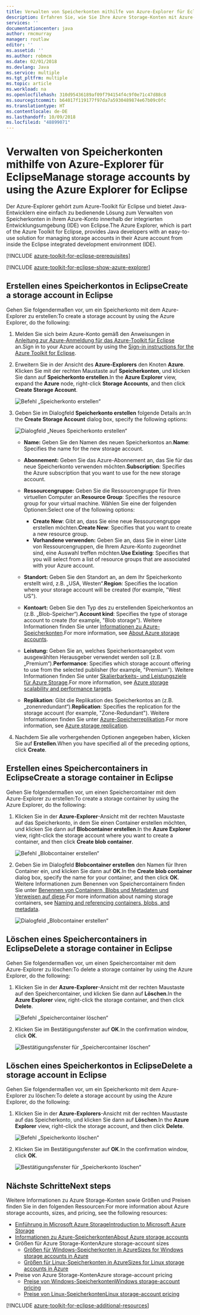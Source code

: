 ```yaml
---
title: Verwalten von Speicherkonten mithilfe von Azure-Explorer für Eclipse
description: Erfahren Sie, wie Sie Ihre Azure Storage-Konten mit Azure-Explorer für Eclipse verwalten.
services: ''
documentationcenter: java
author: rmcmurray
manager: routlaw
editor: ''
ms.assetid: ''
ms.author: robmcm
ms.date: 02/01/2018
ms.devlang: Java
ms.service: multiple
ms.tgt_pltfrm: multiple
ms.topic: article
ms.workload: na
ms.openlocfilehash: 310d95436189af09f794154f4c9f0e71c47d88c8
ms.sourcegitcommit: b64017f119177f97da7a5930489874e67b09c0fc
ms.translationtype: HT
ms.contentlocale: de-DE
ms.lasthandoff: 10/09/2018
ms.locfileid: "48899071"
---
```

# <a name="manage-storage-accounts-by-using-the-azure-explorer-for-eclipse"></a><span data-ttu-id="f9575-103">Verwalten von Speicherkonten mithilfe von Azure-Explorer für Eclipse</span><span class="sxs-lookup"><span data-stu-id="f9575-103">Manage storage accounts by using the Azure Explorer for Eclipse</span></span>

<span data-ttu-id="f9575-104">Der Azure-Explorer gehört zum Azure-Toolkit für Eclipse und bietet Java-Entwicklern eine einfach zu bedienende Lösung zum Verwalten von Speicherkonten in ihrem Azure-Konto innerhalb der integrierten Entwicklungsumgebung (IDE) von Eclipse.</span><span class="sxs-lookup"><span data-stu-id="f9575-104">The Azure Explorer, which is part of the Azure Toolkit for Eclipse, provides Java developers with an easy-to-use solution for managing storage accounts in their Azure account from inside the Eclipse integrated development environment (IDE).</span></span>

[!INCLUDE [azure-toolkit-for-eclipse-prerequisites](../includes/azure-toolkit-for-eclipse-prerequisites.md)]

[!INCLUDE [azure-toolkit-for-eclipse-show-azure-explorer](../includes/azure-toolkit-for-eclipse-show-azure-explorer.md)]

## <a name="create-a-storage-account-in-eclipse"></a><span data-ttu-id="f9575-105">Erstellen eines Speicherkontos in Eclipse</span><span class="sxs-lookup"><span data-stu-id="f9575-105">Create a storage account in Eclipse</span></span>

<span data-ttu-id="f9575-106">Gehen Sie folgendermaßen vor, um ein Speicherkonto mit dem Azure-Explorer zu erstellen:</span><span class="sxs-lookup"><span data-stu-id="f9575-106">To create a storage account by using the Azure Explorer, do the following:</span></span>

1. <span data-ttu-id="f9575-107">Melden Sie sich beim Azure-Konto gemäß den Anweisungen in [Anleitung zur Azure-Anmeldung für das Azure-Toolkit für Eclipse](https://docs.microsoft.com/java/azure/eclipse/azure-toolkit-for-eclipse-sign-in-instructions) an.</span><span class="sxs-lookup"><span data-stu-id="f9575-107">Sign in to your Azure account by using the [Sign-in instructions for the Azure Toolkit for Eclipse](https://docs.microsoft.com/java/azure/eclipse/azure-toolkit-for-eclipse-sign-in-instructions).</span></span>

1. <span data-ttu-id="f9575-108">Erweitern Sie in der Ansicht des **Azure-Explorers** den Knoten **Azure**. Klicken Sie mit der rechten Maustaste auf **Speicherkonten**, und klicken Sie dann auf **Speicherkonto erstellen**.</span><span class="sxs-lookup"><span data-stu-id="f9575-108">In the **Azure Explorer** view, expand the **Azure** node, right-click **Storage Accounts**, and then click **Create Storage Account**.</span></span>

   ![Befehl „Speicherkonto erstellen“][CS01]

1. <span data-ttu-id="f9575-110">Geben Sie im Dialogfeld **Speicherkonto erstellen** folgende Details an:</span><span class="sxs-lookup"><span data-stu-id="f9575-110">In the **Create Storage Account** dialog box, specify the following options:</span></span>

   ![Dialogfeld „Neues Speicherkonto erstellen“][CS02]

   * <span data-ttu-id="f9575-112">**Name:** Geben Sie den Namen des neuen Speicherkontos an.</span><span class="sxs-lookup"><span data-stu-id="f9575-112">**Name**: Specifies the name for the new storage account.</span></span>

   * <span data-ttu-id="f9575-113">**Abonnement:** Geben Sie das Azure-Abonnement an, das Sie für das neue Speicherkonto verwenden möchten.</span><span class="sxs-lookup"><span data-stu-id="f9575-113">**Subscription**: Specifies the Azure subscription that you want to use for the new storage account.</span></span>

   * <span data-ttu-id="f9575-114">**Ressourcengruppe:** Geben Sie die Ressourcengruppe für Ihren virtuellen Computer an.</span><span class="sxs-lookup"><span data-stu-id="f9575-114">**Resource Group**: Specifies the resource group for your virtual machine.</span></span> <span data-ttu-id="f9575-115">Wählen Sie eine der folgenden Optionen:</span><span class="sxs-lookup"><span data-stu-id="f9575-115">Select one of the following options:</span></span>
      * <span data-ttu-id="f9575-116">**Create New**: Gibt an, dass Sie eine neue Ressourcengruppe erstellen möchten.</span><span class="sxs-lookup"><span data-stu-id="f9575-116">**Create New**: Specifies that you want to create a new resource group.</span></span>
      * <span data-ttu-id="f9575-117">**Vorhandene verwenden:** Geben Sie an, dass Sie in einer Liste von Ressourcengruppen, die Ihrem Azure-Konto zugeordnet sind, eine Auswahl treffen möchten.</span><span class="sxs-lookup"><span data-stu-id="f9575-117">**Use Existing**: Specifies that you will select from a list of resource groups that are associated with your Azure account.</span></span>

   * <span data-ttu-id="f9575-118">**Standort:** Geben Sie den Standort an, an dem Ihr Speicherkonto erstellt wird, z.B. „USA, Westen“.</span><span class="sxs-lookup"><span data-stu-id="f9575-118">**Region**: Specifies the location where your storage account will be created (for example, "West US").</span></span>

   * <span data-ttu-id="f9575-119">**Kontoart:** Geben Sie den Typ des zu erstellenden Speicherkontos an (z.B. „Blob-Speicher“).</span><span class="sxs-lookup"><span data-stu-id="f9575-119">**Account kind**: Specifies the type of storage account to create (for example, "Blob storage").</span></span> <span data-ttu-id="f9575-120">Weitere Informationen finden Sie unter [Informationen zu Azure-Speicherkonten].</span><span class="sxs-lookup"><span data-stu-id="f9575-120">For more information, see [About Azure storage accounts].</span></span>

   * <span data-ttu-id="f9575-121">**Leistung:** Geben Sie an, welches Speicherkontoangebot vom ausgewählten Herausgeber verwendet werden soll (z.B. „Premium“).</span><span class="sxs-lookup"><span data-stu-id="f9575-121">**Performance**: Specifies which storage account offering to use from the selected publisher (for example, "Premium").</span></span> <span data-ttu-id="f9575-122">Weitere Informationen finden Sie unter [Skalierbarkeits- und Leistungsziele für Azure Storage].</span><span class="sxs-lookup"><span data-stu-id="f9575-122">For more information, see [Azure storage scalability and performance targets].</span></span>

   * <span data-ttu-id="f9575-123">**Replikation**: Gibt die Replikation des Speicherkontos an (z.B. „zonenredundant“).</span><span class="sxs-lookup"><span data-stu-id="f9575-123">**Replication**: Specifies the replication for the storage account (for example, "Zone-Redundant").</span></span> <span data-ttu-id="f9575-124">Weitere Informationen finden Sie unter [Azure-Speicherreplikation].</span><span class="sxs-lookup"><span data-stu-id="f9575-124">For more information, see [Azure storage replication].</span></span>

1. <span data-ttu-id="f9575-125">Nachdem Sie alle vorhergehenden Optionen angegeben haben, klicken Sie auf **Erstellen**.</span><span class="sxs-lookup"><span data-stu-id="f9575-125">When you have specified all of the preceding options, click **Create**.</span></span>

## <a name="create-a-storage-container-in-eclipse"></a><span data-ttu-id="f9575-126">Erstellen eines Speichercontainers in Eclipse</span><span class="sxs-lookup"><span data-stu-id="f9575-126">Create a storage container in Eclipse</span></span>

<span data-ttu-id="f9575-127">Gehen Sie folgendermaßen vor, um einen Speichercontainer mit dem Azure-Explorer zu erstellen:</span><span class="sxs-lookup"><span data-stu-id="f9575-127">To create a storage container by using the Azure Explorer, do the following:</span></span>

1. <span data-ttu-id="f9575-128">Klicken Sie in der **Azure-Explorer**-Ansicht mit der rechten Maustaste auf das Speicherkonto, in dem Sie einen Container erstellen möchten, und klicken Sie dann auf **Blobcontainer erstellen**.</span><span class="sxs-lookup"><span data-stu-id="f9575-128">In the **Azure Explorer** view, right-click the storage account where you want to create a container, and then click **Create blob container**.</span></span>

   ![Befehl „Blobcontainer erstellen“][CC01]

1. <span data-ttu-id="f9575-130">Geben Sie im Dialogfeld **Blobcontainer erstellen** den Namen für Ihren Container ein, und klicken Sie dann auf **OK**.</span><span class="sxs-lookup"><span data-stu-id="f9575-130">In the **Create blob container** dialog box, specify the name for your container, and then click **OK**.</span></span> <span data-ttu-id="f9575-131">Weitere Informationen zum Benennen von Speichercontainern finden Sie unter [Benennen von Containern, Blobs und Metadaten und Verweisen auf diese].</span><span class="sxs-lookup"><span data-stu-id="f9575-131">For more information about naming storage containers, see [Naming and referencing containers, blobs, and metadata].</span></span>

   ![Dialogfeld „Blobcontainer erstellen“][CC02]

## <a name="delete-a-storage-container-in-eclipse"></a><span data-ttu-id="f9575-133">Löschen eines Speichercontainers in Eclipse</span><span class="sxs-lookup"><span data-stu-id="f9575-133">Delete a storage container in Eclipse</span></span>

<span data-ttu-id="f9575-134">Gehen Sie folgendermaßen vor, um einen Speichercontainer mit dem Azure-Explorer zu löschen:</span><span class="sxs-lookup"><span data-stu-id="f9575-134">To delete a storage container by using the Azure Explorer, do the following:</span></span>

1. <span data-ttu-id="f9575-135">Klicken Sie in der **Azure-Explorer**-Ansicht mit der rechten Maustaste auf den Speichercontainer, und klicken Sie dann auf **Löschen**.</span><span class="sxs-lookup"><span data-stu-id="f9575-135">In the **Azure Explorer** view, right-click the storage container, and then click **Delete**.</span></span>

   ![Befehl „Speichercontainer löschen“][DC01]

1. <span data-ttu-id="f9575-137">Klicken Sie im Bestätigungsfenster auf **OK**.</span><span class="sxs-lookup"><span data-stu-id="f9575-137">In the confirmation window, click **OK**.</span></span>

   ![Bestätigungsfenster für „Speichercontainer löschen“][DC02]

## <a name="delete-a-storage-account-in-eclipse"></a><span data-ttu-id="f9575-139">Löschen eines Speicherkontos in Eclipse</span><span class="sxs-lookup"><span data-stu-id="f9575-139">Delete a storage account in Eclipse</span></span>

<span data-ttu-id="f9575-140">Gehen Sie folgendermaßen vor, um ein Speicherkonto mit dem Azure-Explorer zu löschen:</span><span class="sxs-lookup"><span data-stu-id="f9575-140">To delete a storage account by using the Azure Explorer, do the following:</span></span>

1. <span data-ttu-id="f9575-141">Klicken Sie in der **Azure-Explorers**-Ansicht mit der rechten Maustaste auf das Speicherkonto, und klicken Sie dann auf **Löschen**.</span><span class="sxs-lookup"><span data-stu-id="f9575-141">In the **Azure Explorer** view, right-click the storage account, and then click **Delete**.</span></span>

   ![Befehl „Speicherkonto löschen“][DS01]

1. <span data-ttu-id="f9575-143">Klicken Sie im Bestätigungsfenster auf **OK**.</span><span class="sxs-lookup"><span data-stu-id="f9575-143">In the confirmation window, click **OK**.</span></span>

   ![Bestätigungsfenster für „Speicherkonto löschen“][DS02]

## <a name="next-steps"></a><span data-ttu-id="f9575-145">Nächste Schritte</span><span class="sxs-lookup"><span data-stu-id="f9575-145">Next steps</span></span>

<span data-ttu-id="f9575-146">Weitere Informationen zu Azure Storage-Konten sowie Größen und Preisen finden Sie in den folgenden Ressourcen:</span><span class="sxs-lookup"><span data-stu-id="f9575-146">For more information about Azure storage accounts, sizes, and pricing, see the following resources:</span></span>

* <span data-ttu-id="f9575-147">[Einführung in Microsoft Azure Storage]</span><span class="sxs-lookup"><span data-stu-id="f9575-147">[Introduction to Microsoft Azure Storage]</span></span>
* <span data-ttu-id="f9575-148">[Informationen zu Azure-Speicherkonten]</span><span class="sxs-lookup"><span data-stu-id="f9575-148">[About Azure storage accounts]</span></span>
* <span data-ttu-id="f9575-149">Größen für Azure Storage-Konten</span><span class="sxs-lookup"><span data-stu-id="f9575-149">Azure storage-account sizes</span></span>
  * <span data-ttu-id="f9575-150">[Größen für Windows-Speicherkonten in Azure]</span><span class="sxs-lookup"><span data-stu-id="f9575-150">[Sizes for Windows storage accounts in Azure]</span></span>
  * <span data-ttu-id="f9575-151">[Größen für Linux-Speicherkonten in Azure]</span><span class="sxs-lookup"><span data-stu-id="f9575-151">[Sizes for Linux storage accounts in Azure]</span></span>
* <span data-ttu-id="f9575-152">Preise von Azure Storage-Konten</span><span class="sxs-lookup"><span data-stu-id="f9575-152">Azure storage-account pricing</span></span>
  * <span data-ttu-id="f9575-153">[Preise von Windows-Speicherkonten]</span><span class="sxs-lookup"><span data-stu-id="f9575-153">[Windows storage-account pricing]</span></span>
  * <span data-ttu-id="f9575-154">[Preise von Linux-Speicherkonten]</span><span class="sxs-lookup"><span data-stu-id="f9575-154">[Linux storage-account pricing]</span></span>

[!INCLUDE [azure-toolkit-for-eclipse-additional-resources](../includes/azure-toolkit-for-eclipse-additional-resources.md)]

<!-- URL List -->

[Einführung in Microsoft Azure Storage]: /azure/storage/storage-introduction
[Introduction to Microsoft Azure Storage]: /azure/storage/storage-introduction
[Informationen zu Azure-Speicherkonten]: /azure/storage/storage-create-storage-account
[About Azure storage accounts]: /azure/storage/storage-create-storage-account
[Azure-Speicherreplikation]: /azure/storage/storage-redundancy
[Azure storage replication]: /azure/storage/storage-redundancy
[Skalierbarkeits- und Leistungsziele für Azure Storage]: /azure/storage/storage-scalability-targets
[Azure storage scalability and Performance Targets]: /azure/storage/storage-scalability-targets
[Benennen von Containern, BLOBs und Metadaten und Verweisen auf diese]: http://go.microsoft.com/fwlink/?LinkId=255555
[Naming and referencing containers, blobs, and metadata]: http://go.microsoft.com/fwlink/?LinkId=255555

[Größen für Windows-Speicherkonten in Azure]: /azure/virtual-machines/virtual-machines-windows-sizes
[Sizes for Windows storage accounts in Azure]: /azure/virtual-machines/virtual-machines-windows-sizes
[Größen für Linux-Speicherkonten in Azure]: /azure/virtual-machines/virtual-machines-linux-sizes
[Sizes for Linux storage accounts in Azure]: /azure/virtual-machines/virtual-machines-linux-sizes
[Preise von Windows-Speicherkonten]: /pricing/details/virtual-machines/windows/
[Windows storage-account pricing]: /pricing/details/virtual-machines/windows/
[Preise von Linux-Speicherkonten]: /pricing/details/virtual-machines/linux/
[Linux storage-account pricing]: /pricing/details/virtual-machines/linux/

<!-- IMG List -->

[CS01]: media/azure-toolkit-for-eclipse-managing-storage-accounts-using-azure-explorer/CS01.png
[CS02]: media/azure-toolkit-for-eclipse-managing-storage-accounts-using-azure-explorer/CS02.png
[CC01]: media/azure-toolkit-for-eclipse-managing-storage-accounts-using-azure-explorer/CC01.png
[CC02]: media/azure-toolkit-for-eclipse-managing-storage-accounts-using-azure-explorer/CC02.png

[DS01]: media/azure-toolkit-for-eclipse-managing-storage-accounts-using-azure-explorer/DS01.png
[DS02]: media/azure-toolkit-for-eclipse-managing-storage-accounts-using-azure-explorer/DS02.png
[DC01]: media/azure-toolkit-for-eclipse-managing-storage-accounts-using-azure-explorer/DC01.png
[DC02]: media/azure-toolkit-for-eclipse-managing-storage-accounts-using-azure-explorer/DC02.png
